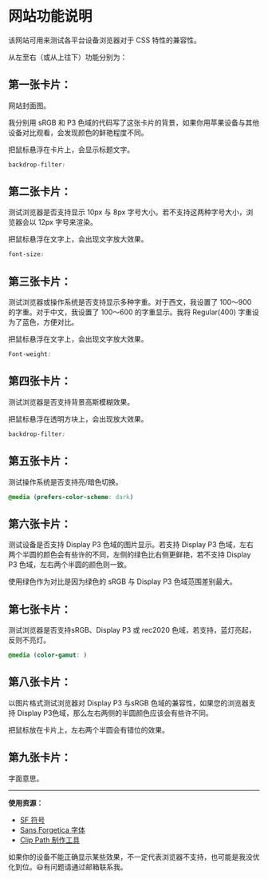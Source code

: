 # 网站功能说明
该网站可用来测试各平台设备浏览器对于 CSS 特性的兼容性。

从左至右（或从上往下）功能分别为：

## 第一张卡片：
网站封面图。

我分别用 sRGB 和 P3 色域的代码写了这张卡片的背景，如果你用苹果设备与其他设备对比观看，会发现颜色的鲜艳程度不同。

把鼠标悬浮在卡片上，会显示标题文字。
```css
backdrop-filter:
```

## 第二张卡片：
测试浏览器是否支持显示 10px 与 8px 字号大小。若不支持这两种字号大小，浏览器会以 12px 字号来渲染。

把鼠标悬浮在文字上，会出现文字放大效果。
```css
font-size:
```

## 第三张卡片：
测试浏览器或操作系统是否支持显示多种字重。对于西文，我设置了 100～900 的字重。对于中文，我设置了 100～600 的字重显示。我将 Regular(400) 字重设为了蓝色，方便对比。

把鼠标悬浮在文字上，会出现文字放大效果。
```css
Font-weight:
```

## 第四张卡片：
测试浏览器是否支持背景高斯模糊效果。

把鼠标悬浮在透明方块上，会出现放大效果。
```css
backdrop-filter:
```
## 第五张卡片：
测试操作系统是否支持亮/暗色切换。
```css
@media (prefers-color-scheme: dark) 
```

## 第六张卡片：
测试设备是否支持 Display P3 色域的图片显示。若支持 Display P3 色域，左右两个半圆的颜色会有些许的不同，左侧的绿色比右侧更鲜艳，若不支持 Display P3 色域，左右两个半圆的颜色则一致。

使用绿色作为对比是因为绿色的 sRGB 与 Display P3 色域范围差别最大。

## 第七张卡片：
测试浏览器是否支持sRGB、Display P3 或 rec2020 色域，若支持，蓝灯亮起，反则不亮灯。
```css
@media (color-gamut: )
```

## 第八张卡片：
以图片格式测试浏览器对 Display P3 与sRGB 色域的兼容性，如果您的浏览器支持 Display P3色域，那么左右两侧的半圆颜色应该会有些许不同。

把鼠标放在卡片上，左右两个半圆会有错位的效果。

## 第九张卡片：
字面意思。

<hr>

**使用资源：**
- [SF 符号](https://developer.apple.com/sf-symbols/)
- [Sans Forgetica 字体](https://sansforgetica.rmit.edu.au/)
- [Clip Path 制作工具](https://bennettfeely.com/clippy/)

如果你的设备不能正确显示某些效果，不一定代表浏览器不支持，也可能是我没优化到位。😃有问题请通过邮箱联系我。
